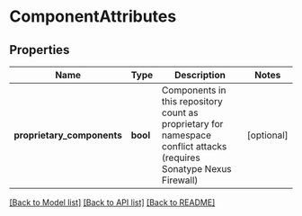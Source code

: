 # ComponentAttributes

## Properties
Name | Type | Description | Notes
------------ | ------------- | ------------- | -------------
**proprietary_components** | **bool** | Components in this repository count as proprietary for namespace conflict attacks (requires Sonatype Nexus Firewall) | [optional] 

[[Back to Model list]](../README.md#documentation-for-models) [[Back to API list]](../README.md#documentation-for-api-endpoints) [[Back to README]](../README.md)

